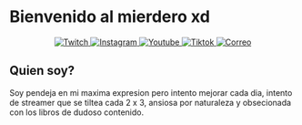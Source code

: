 
# Bienvenido al mierdero xd

<p align="center">
  <a href="https://twitch.com/suukibo_" target="_blank"> 
      <img alt="Twitch" src" " />
  </a>
  <a href="https://instagram.com/suukibo_/?hl=es" target="_black">
      <img alt="Instagram" src" " />
  </a>  
  <a href="https://www.youtube.com/@Suukibo" target="_blank">
      <img alt="Youtube" src" " />
  </a>
  <a href="https://www.tiktok.com/@suukibo_" target="_blank">
      <img alt="Tiktok" src" " />
  </a>
  <a href="Suukibo:imsukichaaan@gmail.com">
      <img alt="Correo" src" " />
  </a>
</p>

## Quien soy? 
Soy pendeja en mi maxima expresion pero intento mejorar cada dia, intento de streamer que se tiltea cada 2 x 3, ansiosa por naturaleza y obsecionada con los libros de dudoso contenido.
